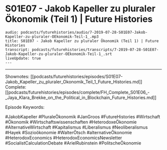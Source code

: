 # S01E07 - Jakob Kapeller zu pluraler Ökonomik (Teil 1) | Future Histories

```audio-note
audio: podcasts/futurehistories/audio/7-2019-07-28-S01E07-Jakob-Kapeller-zu-pluraler-OEkonomik-Teil-1_.mp3
title: S01E07 - Jakob Kapeller zu pluraler Ökonomik (Teil 1) | Future Histories
transcript: podcasts/futurehistories/transcripts/7-2019-07-28-S01E07-Jakob-Kapeller-zu-pluraler-OEkonomik-Teil-1_.srt
liveUpdate: true
---

```
---

Shownotes: [[podcasts/futurehistories/episodes/S01E07-Jakob_Kapeller_zu_pluraler_Okonomik_Teil_1_Future_Histories.md]]
Complete: [[podcasts/futurehistories/episodes/complete/FH_Complete_S01E06_-_Jaya_Klara_Brekke_on_the_Political_in_Blockchain_Future_Histories.md]]


Episode Keywords:

#JakobKapeller #PluraleÖkonomik #JanGroos #FutureHistories #Wirtschaft #Ökonomik #Wirtschaftswissenschaften #HeterodoxeÖkonomie #AlternativeWirtschaft #Kapitalismus #Liberalismus #Neoliberalismus #Hayek #Sozioökonomie #WalterÖtsch #alternativeÖkonomie #HeterodoxEconomics #HeterodoxEconomicsNewsletter #SocialistCalculationDebate #ArielRubinstein #PolitscheÖkonomie
